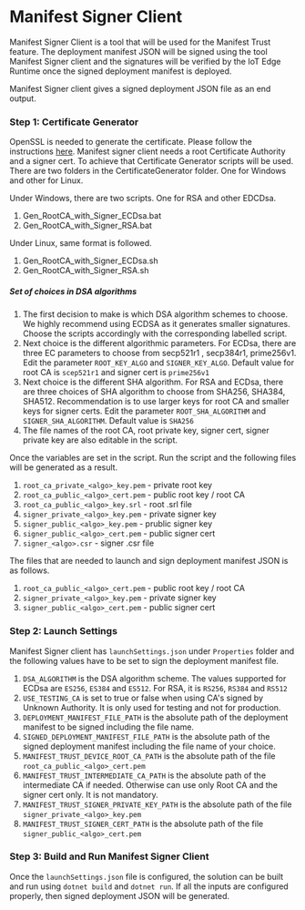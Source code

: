 # Manifest Signer Client

Manifest Signer Client is a tool that will be used for the Manifest Trust feature. The deployment manifest JSON will be signed using the tool Manifest Signer client and the signatures will be verified by the IoT Edge Runtime once the signed deployment manifest is deployed.

Manifest Signer client gives a signed deployment JSON file as an end output. 

### Step 1: Certificate Generator
OpenSSL is needed to generate the certificate. Please follow the instructions [here](https://github.com/Azure/iotedge/blob/master/edgelet/doc/devguide.md#windows-1).
Manifest signer client needs a root Certificate Authority and a signer cert. To achieve that Certificate Generator scripts will be used. There are two folders in the CertificateGenerator folder. One for Windows and other for Linux.

Under Windows, there are two scripts. One for RSA and other EDCDsa.
1. Gen_RootCA_with_Signer_ECDsa.bat
2. Gen_RootCA_with_Signer_RSA.bat

Under Linux, same format is followed.
1. Gen_RootCA_with_Signer_ECDsa.sh
2. Gen_RootCA_with_Signer_RSA.sh

##### Set of choices in DSA algorithms
1. The first decision to make is which DSA algorithm schemes to choose. We highly recommend using ECDSA as it generates smaller signatures. Choose the scripts accordingly with the corresponding labelled script. 
2. Next choice is the different algorithmic parameters. For ECDsa, there are three EC parameters to choose from secp521r1 , secp384r1, prime256v1. Edit the parameter `ROOT_KEY_ALGO` and `SIGNER_KEY_ALGO`. Default value for root CA is `scep521r1` and signer cert is `prime256v1`
3. Next choice is the different SHA algorithm. For RSA and ECDsa, there are three choices of SHA algorithm to choose from  SHA256, SHA384, SHA512. Recommendation is to use larger keys for root CA and smaller keys for signer certs. Edit the parameter `ROOT_SHA_ALGORITHM` and `SIGNER_SHA_ALGORITHM`. Default value is `SHA256`
3. The file names of the root CA, root private key, signer cert, signer private key are also editable in the script. 

Once the variables are set in the script. Run the script and the following files will be generated as a result.

1. `root_ca_private_<algo>_key.pem` - private root key
2. `root_ca_public_<algo>_cert.pem` - public root key / root CA
3. `root_ca_public_<algo>_key.srl` - root .srl file
4. `signer_private_<algo>_key.pem` - private signer key
5. `signer_public_<algo>_key.pem` - prublic signer key
5. `signer_public_<algo>_cert.pem` - public signer cert
6. `signer_<algo>.csr` - signer .csr file

The files that are needed to launch and sign deployment manifest JSON is as follows. 
1. `root_ca_public_<algo>_cert.pem` - public root key / root CA
2. `signer_private_<algo>_key.pem` - private signer key
3. `signer_public_<algo>_cert.pem` - public signer cert

### Step 2: Launch Settings
Manifest Signer client has  `launchSettings.json` under `Properties` folder and the following values have to be set to sign the deployment manifest file. 
1. `DSA_ALGORITHM` is the DSA algorithm scheme. The values supported for ECDsa are `ES256`, `ES384` and `ES512`. For RSA, it is `RS256`, `RS384` and `RS512`
2. `USE_TESTING_CA` is set to true or false when using CA's signed by Unknown Authority. It is only used for testing and not for production.
3. `DEPLOYMENT_MANIFEST_FILE_PATH` is the absolute path of the deployment manifest to be signed including the file name. 
4. `SIGNED_DEPLOYMENT_MANIFEST_FILE_PATH` is the absolute path of the signed deployment manifest including the file name of your choice. 
5. `MANIFEST_TRUST_DEVICE_ROOT_CA_PATH` is the absolute path of the file `root_ca_public_<algo>_cert.pem`  
6. `MANIFEST_TRUST_INTERMEDIATE_CA_PATH` is the absolute path of the intermediate CA if needed. Otherwise can use only Root CA and the signer cert only. It is not mandatory. 
7. `MANIFEST_TRUST_SIGNER_PRIVATE_KEY_PATH` is the absolute path of the file  `signer_private_<algo>_key.pem`
8. `MANIFEST_TRUST_SIGNER_CERT_PATH` is the absolute path of the file `signer_public_<algo>_cert.pem` 

### Step 3: Build and Run Manifest Signer Client
Once the `launchSettings.json` file is configured, the solution can be built and run using `dotnet build` and `dotnet run`. If all the inputs are configured properly, then signed deployment JSON will be generated. 